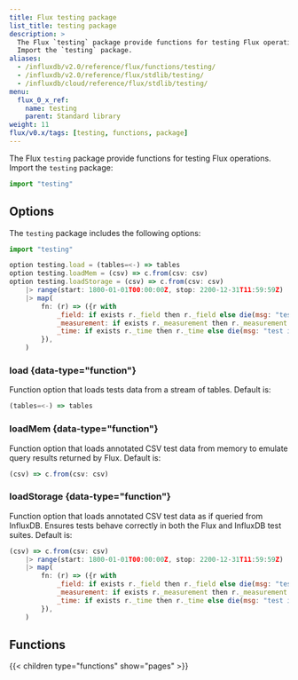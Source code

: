 ```yaml
---
title: Flux testing package
list_title: testing package
description: >
  The Flux `testing` package provide functions for testing Flux operations.
  Import the `testing` package.
aliases:
  - /influxdb/v2.0/reference/flux/functions/testing/
  - /influxdb/v2.0/reference/flux/stdlib/testing/
  - /influxdb/cloud/reference/flux/stdlib/testing/
menu:
  flux_0_x_ref:
    name: testing
    parent: Standard library
weight: 11
flux/v0.x/tags: [testing, functions, package]
---
```


The Flux `testing` package provide functions for testing Flux operations.
Import the `testing` package:

```js
import "testing"
```

## Options
The `testing` package includes the following options:

```js
import "testing"

option testing.load = (tables=<-) => tables
option testing.loadMem = (csv) => c.from(csv: csv)
option testing.loadStorage = (csv) => c.from(csv: csv)
    |> range(start: 1800-01-01T00:00:00Z, stop: 2200-12-31T11:59:59Z)
    |> map(
        fn: (r) => ({r with
            _field: if exists r._field then r._field else die(msg: "test input table does not have _field column"),
            _measurement: if exists r._measurement then r._measurement else die(msg: "test input table does not have _measurement column"),
            _time: if exists r._time then r._time else die(msg: "test input table does not have _time column"),
        }),
    )
```

### load {data-type="function"}
Function option that loads tests data from a stream of tables.
Default is:

```js
(tables=<-) => tables
```

### loadMem {data-type="function"}
Function option that loads annotated CSV test data from memory to emulate query
results returned by Flux.
Default is:

```js
(csv) => c.from(csv: csv)
```

### loadStorage {data-type="function"}
Function option that loads annotated CSV test data as if queried from InfluxDB.
Ensures tests behave correctly in both the Flux and InfluxDB test suites.
Default is:

```js
(csv) => c.from(csv: csv)
    |> range(start: 1800-01-01T00:00:00Z, stop: 2200-12-31T11:59:59Z)
    |> map(
        fn: (r) => ({r with
            _field: if exists r._field then r._field else die(msg: "test input table does not have _field column"),
            _measurement: if exists r._measurement then r._measurement else die(msg: "test input table does not have _measurement column"),
            _time: if exists r._time then r._time else die(msg: "test input table does not have _time column"),
        }),
    )
```

## Functions
{{< children type="functions" show="pages" >}}
